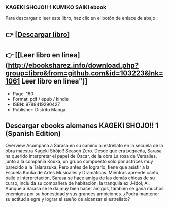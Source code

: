 ### KAGEKI SHOJO!! 1 KUMIKO SAIKI ebook

Para descargar o leer este libro, haz clic en el botón de enlace de abajo :

## 👉  [**[Descargar libro](http://ebooksharez.info/download.php?group=libro&from=github.com&id=103223&lnk=1061 "Descargar libro")**]

## 👉  [**[Leer libro en línea](http://ebooksharez.info/download.php?group=libro&from=github.com&id=103223&lnk=1061 Leer libro en línea")**]




* Page: 160
* Format: pdf / epub / kindle
* ISBN: 9788419290427
* Publisher: Distrito Manga

## Descargar ebooks alemanes KAGEKI SHOJO!! 1 (Spanish Edition)

Overview
Acompaña a Sarasa en su camino al estrellato en la secuela de la obra maestra Kageki Shôjo!! Season Zero. Desde que era pequeña, Sarasa ha querido interpretar el papel de Óscar, de la obra La rosa de Versalles, junto a la compañía Kouka, un grupo compuesto solo por actrices muy parecido a la Talarazuka. Pero antes de lograrlo, tiene que asistir a la Escuela Kouka de Artes Musicales y Dramáticas. Mientras aprende canto, baile e interpretación, Sarasa se hace amiga de las demás chicas de su curso, incluida su compañera de habitación, la tranquila ex J-idol, Ai. Aunque a Sarasa se le da muy bien hacer amigos, tambien se gana muchos enemigos por su honestidad y sus grandes ambiciones. ¿Podrá mantener su actitud alegre y lograr el sueño de alcanzar el estrellato?



